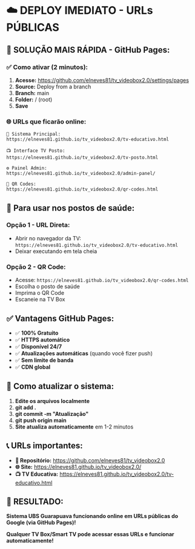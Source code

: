 # ☁️ DEPLOY IMEDIATO - URLs PÚBLICAS

## 🚀 **SOLUÇÃO MAIS RÁPIDA - GitHub Pages:**

### ✅ **Como ativar (2 minutos):**

1. **Acesse:** https://github.com/elneves81/tv_videobox2.0/settings/pages
2. **Source:** Deploy from a branch
3. **Branch:** main
4. **Folder:** / (root)
5. **Save**

### 🌐 **URLs que ficarão online:**

```
🏥 Sistema Principal:
https://elneves81.github.io/tv_videobox2.0/tv-educativo.html

📺 Interface TV Posto:
https://elneves81.github.io/tv_videobox2.0/tv-posto.html

⚙️ Painel Admin:
https://elneves81.github.io/tv_videobox2.0/admin-panel/

📱 QR Codes:
https://elneves81.github.io/tv_videobox2.0/qr-codes.html
```

## 🎯 **Para usar nos postos de saúde:**

### **Opção 1 - URL Direta:**
- Abrir no navegador da TV: `https://elneves81.github.io/tv_videobox2.0/tv-educativo.html`
- Deixar executando em tela cheia

### **Opção 2 - QR Code:**
- Acesse: `https://elneves81.github.io/tv_videobox2.0/qr-codes.html`
- Escolha o posto de saúde
- Imprima o QR Code
- Escaneie na TV Box

## ✅ **Vantagens GitHub Pages:**

- ✅ **100% Gratuito**
- ✅ **HTTPS automático**
- ✅ **Disponível 24/7**
- ✅ **Atualizações automáticas** (quando você fizer push)
- ✅ **Sem limite de banda**
- ✅ **CDN global**

## 🔧 **Como atualizar o sistema:**

1. **Edite os arquivos localmente**
2. **git add .**
3. **git commit -m "Atualização"**
4. **git push origin main**
5. **Site atualiza automaticamente** em 1-2 minutos

## 📞 **URLs importantes:**

- **🏥 Repositório:** https://github.com/elneves81/tv_videobox2.0
- **🌐 Site:** https://elneves81.github.io/tv_videobox2.0/
- **📺 TV Educativa:** https://elneves81.github.io/tv_videobox2.0/tv-educativo.html

## 🎉 **RESULTADO:**

**Sistema UBS Guarapuava funcionando online em URLs públicas do Google (via GitHub Pages)!**

**Qualquer TV Box/Smart TV pode acessar essas URLs e funcionar automaticamente!**
